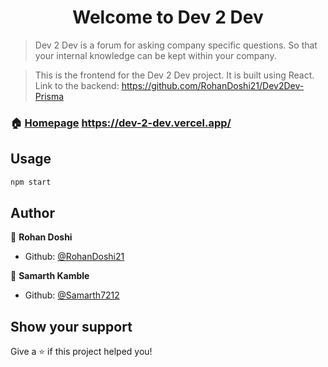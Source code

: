 <h1 align="center">Welcome to Dev 2 Dev </h1>

> Dev 2 Dev is a forum for asking company specific questions. So that your internal knowledge can be kept within your
> company.

> This is the frontend for the Dev 2 Dev project. It is built using React.
> Link to the backend: https://github.com/RohanDoshi21/Dev2Dev-Prisma

### 🏠 [Homepage](https://dev-2-dev.vercel.app/) https://dev-2-dev.vercel.app/

## Usage

```sh
npm start
```

## Author

👤 **Rohan Doshi**

- Github: [@RohanDoshi21](https://github.com/RohanDoshi21)

👤 **Samarth Kamble**

- Github: [@Samarth7212](https://github.com/Samarth7212)

## Show your support

Give a ⭐️ if this project helped you!
